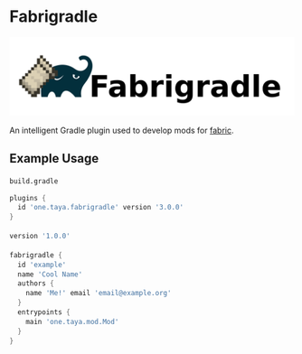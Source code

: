 # Fabrigradle

![Fabrigradle](assets/fabrigradle_logo_with_text.png)

An intelligent Gradle plugin used to develop mods for [fabric](https://fabricmc.net).

## Example Usage

`build.gradle`
```groovy
plugins {
  id 'one.taya.fabrigradle' version '3.0.0'
}
 
version '1.0.0'

fabrigradle {
  id 'example'
  name 'Cool Name'
  authors {
    name 'Me!' email 'email@example.org'
  }
  entrypoints {
    main 'one.taya.mod.Mod'
  }
}
```